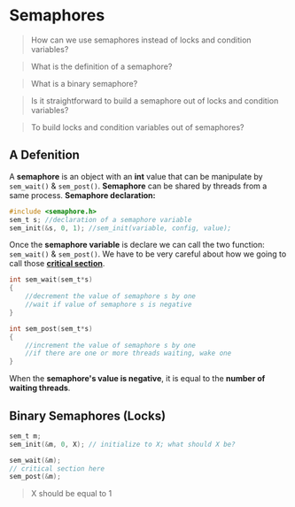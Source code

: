 # Semaphores

>How can we use semaphores instead of locks and condition variables?

>What is the definition of a semaphore?

>What is a binary semaphore?

>Is it straightforward to build a semaphore out of locks and condition variables?

>To build locks and condition variables out of semaphores?

## A Defenition

A **semaphore** is an object with an **int** value that can be manipulate by `sem_wait()` & `sem_post()`. **Semaphore** can be shared by threads from a same process. **Semaphore declaration:**
```c
#include <semaphore.h>
sem_t s; //declaration of a semaphore variable
sem_init(&s, 0, 1); //sem_init(variable, config, value);
```
Once the **semaphore variable** is declare we can call the two function: `sem_wait()` & `sem_post()`. We have to be very careful about how we going to call those **[critical section](26.Threads-Intro.md#glossary)**.

```c
int sem_wait(sem_t*s) 
{
    //decrement the value of semaphore s by one
    //wait if value of semaphore s is negative
}

int sem_post(sem_t*s) 
{
    //increment the value of semaphore s by one
    //if there are one or more threads waiting, wake one
}
```
When the **semaphore's value is negative**, it is equal to the **number of waiting threads**.

## Binary Semaphores (Locks)

```c
sem_t m;
sem_init(&m, 0, X); // initialize to X; what should X be?

sem_wait(&m);
// critical section here
sem_post(&m);
```
>X should be equal to 1

